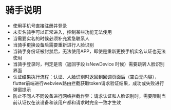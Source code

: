 # 骑手说明

- 使用手机号直接注册并登录
- 未实名骑手可以正常进入，控制某些功能无法使用
- 当需要实名的时候必须补充紧急联系人
- 当骑手更换设备后需要重新进行人脸识别
- 当骑手身份证被封禁后，无法使用APP，即使是重新更换手机实名认证也无法使用
- 当骑手登录时，判定是否（返回字段 isNewDevice 时候）需要跳转人脸识别界面
- 认证结果执行流程：认证、人脸识别时返回到回调页面后（空白无内容），flutter前端进行webview路由拦截获取token请求验证结果，成功或失败进行弹窗提示
- 防止不同人不同设备进行网络拦截作弊：请求认证和人脸识别时，需要限制当前认证仅在该设备和该用户都和请求时完全一致才生效